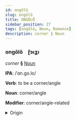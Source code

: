 ```yaml
---
id: ongôlô
slug: ongôlô
title: ONGÔLÔ
sidebar_position: 27
tags: [ongôlô, Noun, Romance]
description: corner § Noun
---
```


### ongôlô&emsp;<span kind="abugida">ɽ̃ꜿıʓı</span>

*corner* **§** [Noun](../../tags/Noun)

**IPA**: /ˈɑn.go.lo/

**Verb**: to be a corner/angle

**Noun**: corner/angle

**Modifier**: corner/angle-related

<details>
    <summary>Origin</summary>
    Italian angolo /ˈan.ɡo.lo/<br/>
    <em>Romance Language Family</em>
</details>
